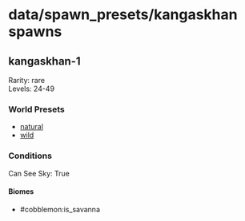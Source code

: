 # data/spawn_presets/kangaskhan spawns  
  
## kangaskhan-1  
Rarity: rare  
Levels: 24-49  
  
### World Presets  
* [natural](/data/spawn_data/natural.md)  
* [wild](/data/spawn_data/wild.md)  
  
### Conditions  
Can See Sky: True  
  
#### Biomes  
  * #cobblemon:is_savanna
  

